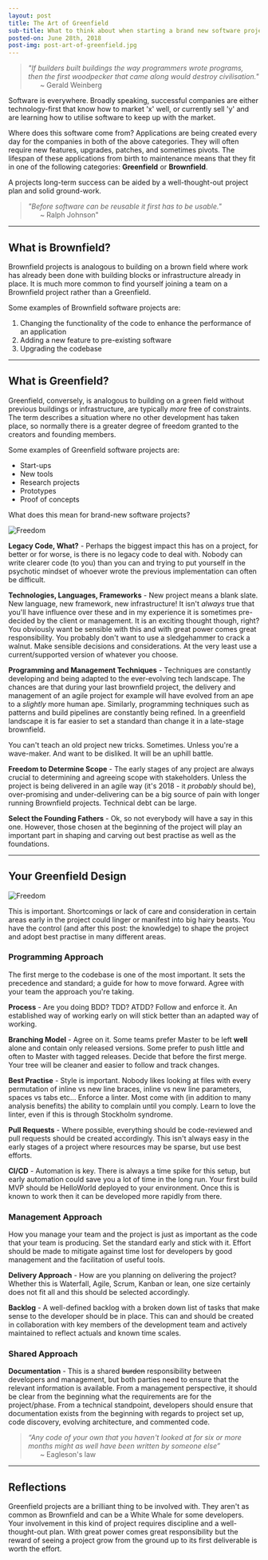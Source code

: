 ```yaml
---
layout: post
title: The Art of Greenfield
sub-title: What to think about when starting a brand new software project 
posted-on: June 28th, 2018
post-img: post-art-of-greenfield.jpg
---
```


> _"If builders built buildings the way programmers wrote programs, then the first woodpecker that came along would destroy civilisation."_  
> &nbsp;&nbsp;&nbsp;&nbsp;&nbsp;&nbsp;~ Gerald Weinberg

Software is everywhere. Broadly speaking, successful companies are either technology-first that know how to market 'x' well, or currently sell 'y' and are learning how to utilise software to keep up with the market.

Where does this software come from? Applications are being created every day for the companies in both of the above categories. They will often require new features, upgrades, patches, and sometimes pivots. The lifespan of these applications from birth to maintenance means that they fit in one of the following categories: **Greenfield** or **Brownfield**. 

A projects long-term success can be aided by a well-thought-out project plan and solid ground-work.

> _"Before software can be reusable it first has to be usable."_  
> &nbsp;&nbsp;&nbsp;&nbsp;&nbsp;&nbsp;~ Ralph Johnson" 



______________

## What is Brownfield?

Brownfield projects is analogous to building on a brown field where work has already been done with building blocks or infrastructure already in place. It is much more common to find yourself joining a team on a Brownfield project rather than a Greenfield. 

Some examples of Brownfield software projects are:

1. Changing the functionality of the code to enhance the performance of an application
2. Adding a new feature to pre-existing software
3. Upgrading the codebase


______________

## What is Greenfield?
 
Greenfield, conversely, is analogous to building on a green field without previous buildings or infrastructure, are typically _more_ free of constraints. The term describes a situation where no other development has taken place, so normally there is a greater degree of freedom granted to the creators and founding members.

Some examples of Greenfield software projects are:

* Start-ups
* New tools
* Research projects
* Prototypes
* Proof of concepts

What does this mean for brand-new software projects? 

![Freedom](https://www.biography.com/.image/ar_16:9,c_fill,cs_srgb,fl_progressive,g_faces:center,q_auto:good,w_768/MTMwMjk0MzE2NzE0MjAyMzg2/braveheartjpg.jpg)

**Legacy Code, What?** - Perhaps the biggest impact this has on a project, for better or for worse, is there is no legacy code to deal with. Nobody can write clearer code (to you) than you can and trying to put yourself in the psychotic mindset of whoever wrote the previous implementation can often be difficult.

**Technologies, Languages, Frameworks** - New project means a blank slate. New language, new framework, new infrastructure! It isn't _always_ true that you'll have influence over these and in my experience it is sometimes pre-decided by the client or management. It is an exciting thought though, right? You obviously want be sensible with this and with great power comes great responsibility. You probably don't want to use a sledgehammer to crack a walnut. Make sensible decisions and considerations. At the very least use a current/supported version of whatever you choose.

**Programming and Management Techniques** - Techniques are constantly developing and being adapted to the ever-evolving tech landscape. The chances are that during your last brownfield project, the delivery and management of an agile project for example will have evolved from an ape to a _slightly_ more human ape. Similarly, programming techniques such as patterns and build pipelines are constantly being refined. In a greenfield landscape it is far easier to set a standard than change it in a late-stage brownfield. 

You can't teach an old project new tricks. Sometimes. Unless you're a wave-maker. And want to be disliked. It will be an uphill battle.

**Freedom to Determine Scope** - The early stages of any project are always crucial to determining and agreeing scope with stakeholders. Unless the project is being delivered in an agile way (it's 2018 - it _probably_ should be), over-promising and under-delivering can be a big source of pain with longer running Brownfield projects. Technical debt can be large.  

**Select the Founding Fathers** - Ok, so not everybody will have a say in this one. However, those chosen at the beginning of the project will play an important part in shaping and carving out best practise as well as the foundations. 


______________


## Your Greenfield Design

![Freedom](https://images.pexels.com/photos/374079/pexels-photo-374079.jpeg?auto=compress&cs=tinysrgb&dpr=2&h=750&w=1260)

This is important. Shortcomings or lack of care and consideration in certain areas early in the project could linger or manifest into big hairy beasts. You have the control (and after this post: the knowledge) to shape the project and adopt best practise in many different areas. 

### Programming Approach
The first merge to the codebase is one of the most important. It sets the precedence and standard; a guide for how to move forward. Agree with your team the approach you're taking. 

**Process** - Are you doing BDD? TDD? ATDD? Follow and enforce it. An established way of working early on will stick better than an adapted way of working. 

**Branching Model** - Agree on it. Some teams prefer Master to be left **well** alone and contain only released versions. Some prefer to push little and often to Master with tagged releases. Decide that before the first merge. Your tree will be cleaner and easier to follow and track changes. 

**Best Practise** - Style is important. Nobody likes looking at files with every permutation of inline vs new line braces, inline vs new line parameters, spaces vs tabs etc... Enforce a linter. Most come with (in addition to many analysis benefits) the ability to complain until you comply. Learn to love the linter, even if this is through Stockholm syndrome.

**Pull Requests** - Where possible, everything should be code-reviewed and pull requests should be created accordingly. This isn't always easy in the early stages of a project where resources may be sparse, but use best efforts.

**CI/CD** - Automation is key. There is always a time spike for this setup, but early automation could save you a lot of time in the long run. Your first build MVP should be HelloWorld deployed to your environment. Once this is known to work then it can be developed more rapidly from there.  

### Management Approach
How you manage your team and the project is just as important as the code that your team is producing. Set the standard early and stick with it. Effort should be made to mitigate against time lost for developers by good management and the facilitation of useful tools. 

**Delivery Approach** -  How are you planning on delivering the project? Whether this is Waterfall, Agile, Scrum, Kanban or lean, one size certainly does not fit all and this should be selected accordingly. 

**Backlog** - A well-defined backlog with a broken down list of tasks that make sense to the developer should be in place. This can and should be created in collaboration with key members of the development team and actively maintained to reflect actuals and known time scales. 

### Shared Approach

**Documentation** - This is a shared ~~burden~~ responsibility between developers and management, but both parties need to ensure that the relevant information is available. From a management perspective, it should be clear from the beginning what the requirements are for the project/phase. From a technical standpoint, developers should ensure that documentation exists from the beginning with regards to project set up, code discovery, evolving architecture, and commented code. 

> _“Any code of your own that you haven't looked at for six or more months might as well have been written by someone else”_   
> &nbsp;&nbsp;&nbsp;&nbsp;&nbsp;&nbsp;~ Eagleson's law


______________

## Reflections

Greenfield projects are a brilliant thing to be involved with. They aren't as common as Brownfield and can be a White Whale for some developers. Your involvement in this kind of project requires discipline and a well-thought-out plan. With great power comes great responsibility but the reward of seeing a project grow from the ground up to its first deliverable is worth the effort.
